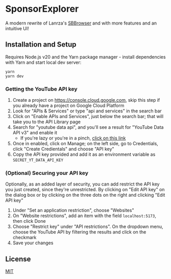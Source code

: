# SponsorExplorer

A modern rewrite of Lanrza's [SBBrowser][sbb] and with more features and an intuitive UI!

## Installation and Setup

Requires Node.js v20 and the Yarn package manager - install dependencies with
Yarn and start local dev server:

```console
yarn
yarn dev
```

### Getting the YouTube API key

1. Create a project on <https://console.cloud.google.com>, skip this step if you already have a project on Google Cloud Platform
1. Look for "APIs & Services" or type "api and services" in the search bar
1. Click on "Enable APIs and Services", just below the search bar; that will take you to the API Library page
1. Search for "youtube data api", and you'll see a result for "YouTube Data API v3" and enable it
   - If you're lazy or you're in a pinch, [click on this link](https://console.cloud.google.com/apis/library/youtube.googleapis.com)
1. Once in enabled, click on Manage; on the left side, go to Credentials, click "Create Credientals" and choose "API key"
1. Copy the API key provided and add it as an environment variable as `SECRET_YT_DATA_API_KEY`

### (Optional) Securing your API key

Optionally, as an added layer of security, you can add restrict the API key you just created, since they're unrestricted. By clicking on "Edit API key" on the dialog box or by clicking on the three dots on the right and clicking "Edit API key"

1. Under "Set an application restriction", choose "Websites"
1. On "Website restrictions", add an item with the field `localhost:5173`, then click Done
1. Choose "Restrict key" under "API restrictions". On the dropdown menu, choose the YouTube API by filtering the results and click on the checkmark
1. Save your changes

## License

[MIT](/LICENSE)

[sbb]: https://github.com/Lartza/SBbrowser
